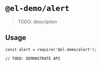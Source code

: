 # `@el-demo/alert`

> TODO: description

## Usage

```
const alert = require('@el-demo/alert');

// TODO: DEMONSTRATE API
```
